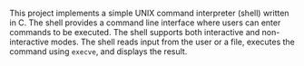 This project implements a simple UNIX command interpreter (shell) written in C. The shell provides a command line interface where users can enter commands to be executed. The shell supports both interactive and non-interactive modes.
The shell reads input from the user or a file, executes the command using `execve`, and displays the result.
